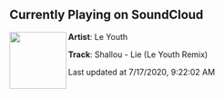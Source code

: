 ## Currently Playing on SoundCloud

[<img align="left" width="100" src="https://i1.sndcdn.com/artworks-000366767367-vd9yqt-t50x50.jpg">](https://soundcloud.com/leyouth/shallou-lie-le-youth-remix-1?in=saxurn/sets/virii)

**Artist**: Le Youth 

**Track**: Shallou - Lie (Le Youth Remix)

Last updated at 7/17/2020, 9:22:02 AM
